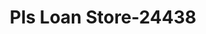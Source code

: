 ---
f_zip-code: 39576
f_state-code: MS
title: Pls Loan Store-24438
f_phone: 228-467-0326
f_city-only: Waveland
f_address: 472 Hwy 901 Palm Plz Waveland
f_location-unique-id: '24438'
slug: pls-loan-store-24438
updated-on: '2024-05-30T13:46:58.046Z'
created-on: '2024-05-30T13:36:59.803Z'
published-on: '2024-05-30T13:54:32.469Z'
f_city-state: cms/city/waveland-ms.md
f_company: cms/company/pls-loan-store.md
f_state: cms/state/mississippi.md
layout: '[payday-loan].html'
tags: payday-loan
---